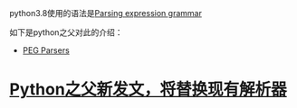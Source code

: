 python3.8使用的语法是[Parsing expression grammar](https://en.wikipedia.org/wiki/Parsing_expression_grammar)

如下是python之父对此的介绍：

- [PEG Parsers](https://medium.com/@gvanrossum_83706/peg-parsers-7ed72462f97c)

# [Python之父新发文，将替换现有解析器](https://www.cnblogs.com/pythonista/p/11256098.html)


